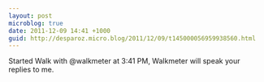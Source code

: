 ```yaml
---
layout: post
microblog: true
date: 2011-12-09 14:41 +1000
guid: http://desparoz.micro.blog/2011/12/09/t145000056959938560.html
---
```

Started Walk with @walkmeter at 3:41 PM, Walkmeter will speak your replies to me.
